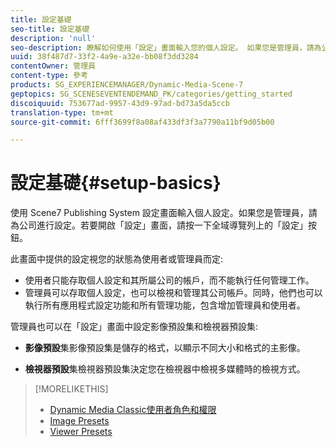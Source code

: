 ```yaml
---
title: 設定基礎
seo-title: 設定基礎
description: 'null'
seo-description: 瞭解如何使用「設定」畫面輸入您的個人設定。 如果您是管理員，請為公司進行設定。
uuid: 38f487d7-33f2-4a9e-a32e-bb08f3dd3284
contentOwner: 管理員
content-type: 參考
products: SG_EXPERIENCEMANAGER/Dynamic-Media-Scene-7
geptopics: SG_SCENESEVENTENDEMAND_PK/categories/getting_started
discoiquuid: 753677ad-9957-43d9-97ad-bd73a5da5ccb
translation-type: tm+mt
source-git-commit: 6fff3699f8a08af433df3f3a7790a11bf9d05b00

---
```



# 設定基礎{#setup-basics}

使用 Scene7 Publishing System 設定畫面輸入個人設定。如果您是管理員，請為公司進行設定。若要開啟「設定」畫面，請按一下全域導覽列上的「設定」按鈕。

此畫面中提供的設定視您的狀態為使用者或管理員而定:

* 使用者只能存取個人設定和其所屬公司的帳戶，而不能執行任何管理工作。
* 管理員可以存取個人設定，也可以檢視和管理其公司帳戶。同時，他們也可以執行所有應用程式設定功能和所有管理功能，包含增加管理員和使用者。

管理員也可以在「設定」畫面中設定影像預設集和檢視器預設集:

* **影像預設**&#x200B;集影像預設集是儲存的格式，以顯示不同大小和格式的主影像。

* **檢視器預設**&#x200B;集檢視器預設集決定您在檢視器中檢視多媒體時的檢視方式。

>[!MORELIKETHIS]
>
>* [Dynamic Media Classic使用者角色和權限](administration-setup.md#user_administration)
>* [Image Presets](application-setup.md#image_presets)
>* [Viewer Presets](application-setup.md#viewer_presets)

